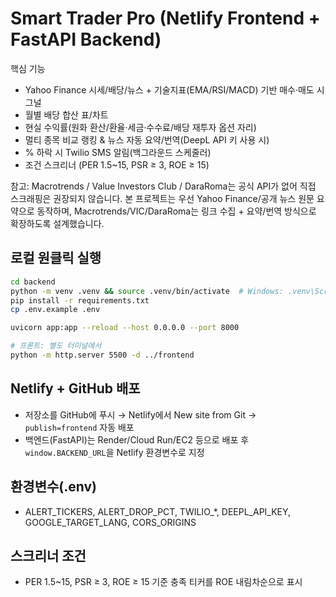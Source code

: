 # Smart Trader Pro (Netlify Frontend + FastAPI Backend)

핵심 기능
- Yahoo Finance 시세/배당/뉴스 + 기술지표(EMA/RSI/MACD) 기반 매수·매도 시그널
- 월별 배당 합산 표/차트
- 현실 수익률(원화 환산/환율·세금·수수료/배당 재투자 옵션 자리)
- 멀티 종목 비교 랭킹 & 뉴스 자동 요약/번역(DeepL API 키 사용 시)
- % 하락 시 Twilio SMS 알림(백그라운드 스케줄러)
- 조건 스크리너 (PER 1.5~15, PSR ≥ 3, ROE ≥ 15)

참고: Macrotrends / Value Investors Club / DaraRoma는 공식 API가 없어 직접 스크래핑은 권장되지 않습니다. 
본 프로젝트는 우선 Yahoo Finance/공개 뉴스 원문 요약으로 동작하며, Macrotrends/VIC/DaraRoma는 링크 수집 + 요약/번역 방식으로 확장하도록 설계했습니다.

## 로컬 원클릭 실행
```bash
cd backend
python -m venv .venv && source .venv/bin/activate  # Windows: .venv\Scripts\activate
pip install -r requirements.txt
cp .env.example .env

uvicorn app:app --reload --host 0.0.0.0 --port 8000

# 프론트: 별도 터미널에서
python -m http.server 5500 -d ../frontend
```

## Netlify + GitHub 배포
- 저장소를 GitHub에 푸시 → Netlify에서 New site from Git → `publish=frontend` 자동 배포
- 백엔드(FastAPI)는 Render/Cloud Run/EC2 등으로 배포 후 `window.BACKEND_URL`을 Netlify 환경변수로 지정

## 환경변수(.env)
- ALERT_TICKERS, ALERT_DROP_PCT, TWILIO_*, DEEPL_API_KEY, GOOGLE_TARGET_LANG, CORS_ORIGINS

## 스크리너 조건
- PER 1.5~15, PSR ≥ 3, ROE ≥ 15 기준 충족 티커를 ROE 내림차순으로 표시
